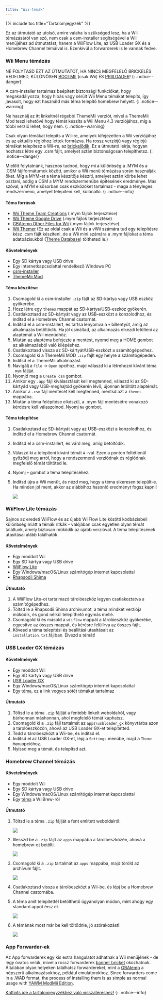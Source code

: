 ```yaml
---
title: "Wii-témák"
---
```


{% include toc title="Tartalomjegyzék" %}

Ez az útmutató az utolsó, amire valaha is szükséged lesz, ha a Wii témázásáról van szó, nem csak a csm-installer segítségével a Wii menüjéhez ad útmutatást, hanem a WiiFlow Lite, az USB Loader GX és a Homebrew Channel témáival is. Ezenkívül a forwarderek is le vannak fedve.

### Wii Menu témázás

NE FOLYTASD EZT AZ ÚTMUTATÓT, HA NINCS MEGFELELŐ BRICKELÉS VÉDELMED, KÜLÖNÖSEN [BOOTMII](bootmii) (csak Wii) ÉS [PRIILOADER](priiloader)!
{: .notice--danger}

A csm-installer tartalmaz beépített biztonsági funkciókat, hogy megakadályozza, hogy hibás vagy sérült Wii Menu témákat telepíts, így javasolt, hogy ezt használd más téma telepítő homebrew helyett.
{: .notice--warning}

Ne használj az itt linkeltnél régebbi ThemeMii verziót, mivel a ThemeMii Mod teszi lehetővé hogy témát készíts a Wii Menu 4.3 verziójához, míg a többi verzió lehet, hogy nem.
{: .notice--warning}

Csak olyan témákat telepíts a Wii-re, amelyek kifejezetten a Wii verziójához és az aktuális régióhoz lettek formázva. Ha rossz verziójú vagy régiójú témákat telepítesz a Wii-re, az [brickelődik](bricks#theme-brick). Ez a útmutató leírja, hogyan hozhatsz létre egy .csm fájlt, amelyet aztán biztonságosan telepíthetsz.
{: .notice--danger}

Mielőtt folytatnánk, hasznos tudnod, hogy mi a különbség a .MYM és a .CSM fájlformátumok között, amikor a Wii menü témázása során használják őket. Míg a MYM-et a téma készítője készíti, amelyet aztán körbe lehet osztani, addig a CSM a MYM rendszermenübe építésének eredménye. Más szóval, a MYM elsősorban csak eszközöket tartalmaz - maga a tényleges rendszermenü, amelyet telepíteni kell, különálló.
{: .notice--info}

#### Téma források

+ [Wii Theme Team Creations](https://gbatemp.net/threads/wii-theme-team-creations.260327/) (.mym fájlok terjesztése)
+ [Wii Theme Google Drive](https://drive.google.com/drive/folders/1H8bKkZa5Nwy7tBmDvKEVXhoZStucpUr3) (.mym fájlok terjesztése)
+ [GBAtemp Other Files for Wii](https://gbatemp.net/download/categories/other-files.166/) (.mym fájlok terjesztése)
+ [Wii Themer](http://www.wiithemer.org/) (Ez az oldal csak a Wii és a vWii számára tud egy telepítésre kész .csm fájlt készíteni, de a Wii mini számára a .mym fájlokat a téma adatbázisukból ([Theme Database](http://wiithemer.org/mym/)) töltheted le.)

#### Követelmények

* Egy SD kártya vagy USB drive
* Egy internetkapcsolattal rendelkező Windows PC
* [csm-installer](https://oscwii.org/library/app/csm-installer)
* [ThemeMii Mod](/assets/files/New_ThemeMii_MOD.zip)

#### Téma készítése

1. Csomagold ki a csm-installer `.zip` fájlt az SD-kártya vagy USB eszköz gyökerébe.
1. Hozz létre egy `themes` mappát az SD-kártya/USB-eszköz gyökerén.
1. Csatlakoztasd az SD-kártyát vagy az USB-eszközt a konzolodhoz, és indítsd el a Homebrew Channel csatornát.
1. Indítsd el a csm-installert, és tartsa lenyomva a `+` billentyűt, amíg az alkalmazás betöltődik. Ha jól csináltad, az alkalmazás elkezdi letölteni az alaptémát a Wii menüdhöz.
1. Miután az alaptéma befejezte a mentést, nyomd meg a HOME gombot az alkalmazásból való kilépéshez.
1. Csatlakoztasd vissza az SD-kártyát/USB-eszközt a számítógépedhez.
1. Csomagold ki a ThemeMii MOD `.zip` fájlt egy helyre a számítógépeden.
1. Indítsd el a ThemeMii alkalmazást.
1. Navigálj a `File` -> `Open` opcihoz, majd válaszd ki a létrehozni kívánt téma `.mym` fájlját.
1. Nyomjd meg a `Create csm` gombot.
1. Amikor egy `.app` fájl kiválasztását kell megtenned, válaszd ki az SD-kártyád vagy USB-meghajtód gyökerén lévő, újonnan letöltött alaptémát.
1. Amikor a `.csm` fájl mentését kell megtenned, mentsd azt a `themes` mappába.
1. Miután a téma felépítése elkészül, a .mym fájl mentésétre vonakozó kérdésre kell válaszolnod. Nyomj `No` gombot.

#### Téma telepítése

1. Csatlakoztasd az SD-kártyát vagy az USB-eszközt a konzolodhoz, és indítsd el a Homebrew Channel csatornát.
1. Indítsd el a csm-installert, és várd meg, amíg betöltődik.
1. Válaszd ki a telepíteni kívánt témát `A` -val. Ezen a ponton feltétlenül győződj meg arról, hogy a rendszermenü verziódnak és régiódnak megfelelő témát töltöted le.
1. Nyomj `+` gombot a téma telepítéséhez.
1. Indítsd újra a Wii menüt, és nézd meg, hogy a téma sikeresen települt-e. Ha minden jól ment, akkor az alábbihoz hasonló eredményt fogsz kapni!

    ![](/images/themes/themed-wii-menu.png)

### WiiFlow Lite témázás

Sajnos az eredeti WiiFlow és az újabb WiiFlow Lite közötti kódbázisbeli különbség miatt a témák ritkák - valójában csak egyetlen olyan témát találtunk, amely biztosan működik az újabb verzióval. A téma telepítésének utasításai alább találhatók.

#### Követelmények

* Egy moddolt Wii
* Egy SD kártya vagy USB drive
* [WiiFlow Lite](wii-loaders#wiiflow-lite)
* Egy Windows/macOS/Linux számítógép internet kapcsolattal
* [Rhapsodii Shima](https://gbatemp.net/threads/rhapsodii-shima-5-4.555062/)

#### Útmutató

1. A WiiFlow Lite-ot tartalmazó tárolóeszköz legyen csatlakoztatva a számítógépedhez.
2. Töltsd le a Rhapsodii Shima archívumot, a téma mindkét verziója működik, és gond nélkül telepíthető egymás mellé.
3. Csomagold ki és másold a `wiiflow` mappát a tárolóeszköz gyökerébe, egyesítve az összes mappát, és kérésre felülírva az összes fájlt.
4. Kövesd a téma telepítési és beállítási utasításait az `installation.txt`.fájlban. Élvezd a témát!

### USB Loader GX témázás

#### Követelmények

* Egy moddolt Wii
* Egy SD kártya vagy USB drive
* [USB Loader GX](wii-loaders#usb-loader-gx)
* Egy Windows/macOS/Linux számítógép internet kapcsolattal
* Egy [téma](https://gbatemp.net/threads/dark-wii-usb-loader-gx-themes.584493/), ez a link vegyes sötét témákat tartalmaz

#### Útmutató

1. Töltsd le a téma `.zip` fájlját a fentebb linkelt weboldalról, vagy bárhonnan máshonnan, ahol megfelelő témát kaphatsz.
2. Csomagold ki a `.zip` fájl tartalmát az `apps\usbloader_gx` könyvtárba azon a tárolóeszközön, ahová az USB Loader GX-et telepítetted.
3. Tedd a tárolóeszközt a Wii-be, és indítsd el.
4. Indítsd el az USB Loader GX-et, lépj a `Settings` menübe, majd a `Theme Menu`opcióhoz.
5. Nyissd meg a témát, és telepítsd azt.

### Homebrew Channel témázás

#### Követelmények

* Egy moddolt Wii
* Egy SD kártya vagy USB drive
* Egy Windows/macOS/Linux számítógép internet kapcsolattal
* Egy [téma](https://wiibrew.org/wiki/Homebrew_Channel/Themes) a WiiBrew-ról

#### Útmutató

1. Töltsd le a téma `.zip` fájlját a fent említett weboldalról.

    ![](/images/themes/homebrew-channel-example-theme.png)

2. Illesszd be a `.zip` fájlt az `apps` mappába a tárolóeszközén, ahová a homebrew-ot betölti.

    ![](/images/themes/homebrew-channel-paste-zip.png)

3. Csomagold ki a `.zip` tartalmát az `apps` mappába, majd töröld az archívum fájlt.

    ![](/images/themes/homebrew-channel-extract-theme.png)

4. Csatlakoztasd vissza a tárolóeszközt a Wii-be, és lépj be a Homebrew Channel csatornába.
5. A téma amít telepítettél betölthető úgyanolyan módon, mint ahogy egy standard appot érsz el.

    ![](/images/themes/homebrew-channel-load-theme.png)

6. A témának most már be kell töltődnie, jó szórakozást!

    ![](/images/themes/homebrew-channel-theme-done.png)

### App Forwarder-ek

Az App forwarderek egy kis extra hangulatot adhatnak a Wii menüjének - de légy óvatos velük, mivel a rossz forwarderek [banner bricket](bricks#banner-brick) okozhatnak. Általában olyan helyeken találhatsz forwardereket, mint a [GBAtemp](https://gbatemp.net/threads/wii-forwarder-repository.588781/) a népszerű alkalmazásokhoz, például emulátorokhoz. Since forwarders come in a .WAD format, the process of installing them is as simple as normal usage with [YAWM ModMii Edition](yawmme).


[Kattints ide a tartalomjegyzékhez való visszatéréshez!](site-navigation)
{: .notice--info}
